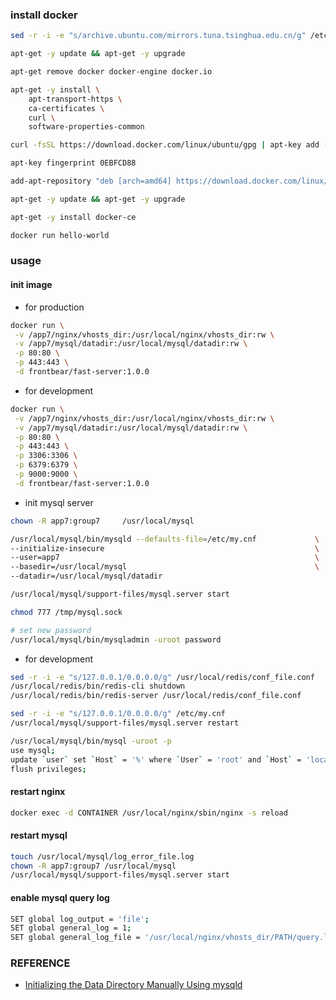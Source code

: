### install docker
```bash
sed -r -i -e "s/archive.ubuntu.com/mirrors.tuna.tsinghua.edu.cn/g" /etc/apt/sources.list

apt-get -y update && apt-get -y upgrade

apt-get remove docker docker-engine docker.io

apt-get -y install \
    apt-transport-https \
    ca-certificates \
    curl \
    software-properties-common

curl -fsSL https://download.docker.com/linux/ubuntu/gpg | apt-key add -

apt-key fingerprint 0EBFCD88

add-apt-repository "deb [arch=amd64] https://download.docker.com/linux/ubuntu $(lsb_release -cs) stable"

apt-get -y update && apt-get -y upgrade

apt-get -y install docker-ce

docker run hello-world
```

### usage

#### init image
- for production
```bash
docker run \
 -v /app7/nginx/vhosts_dir:/usr/local/nginx/vhosts_dir:rw \
 -v /app7/mysql/datadir:/usr/local/mysql/datadir:rw \
 -p 80:80 \
 -p 443:443 \
 -d frontbear/fast-server:1.0.0
```

- for development
```bash
docker run \
 -v /app7/nginx/vhosts_dir:/usr/local/nginx/vhosts_dir:rw \
 -v /app7/mysql/datadir:/usr/local/mysql/datadir:rw \
 -p 80:80 \
 -p 443:443 \
 -p 3306:3306 \
 -p 6379:6379 \
 -p 9000:9000 \
 -d frontbear/fast-server:1.0.0
```

- init mysql server
```bash
chown -R app7:group7     /usr/local/mysql

/usr/local/mysql/bin/mysqld --defaults-file=/etc/my.cnf             \
--initialize-insecure                                               \
--user=app7                                                         \
--basedir=/usr/local/mysql                                          \
--datadir=/usr/local/mysql/datadir

/usr/local/mysql/support-files/mysql.server start

chmod 777 /tmp/mysql.sock

# set new password
/usr/local/mysql/bin/mysqladmin -uroot password
```

- for development
```bash
sed -r -i -e "s/127.0.0.1/0.0.0.0/g" /usr/local/redis/conf_file.conf
/usr/local/redis/bin/redis-cli shutdown
/usr/local/redis/bin/redis-server /usr/local/redis/conf_file.conf

sed -r -i -e "s/127.0.0.1/0.0.0.0/g" /etc/my.cnf
/usr/local/mysql/support-files/mysql.server restart

/usr/local/mysql/bin/mysql -uroot -p
use mysql;
update `user` set `Host` = '%' where `User` = 'root' and `Host` = 'localhost';
flush privileges;
```

#### restart nginx
```bash
docker exec -d CONTAINER /usr/local/nginx/sbin/nginx -s reload
```

#### restart mysql
```bash
touch /usr/local/mysql/log_error_file.log
chown -R app7:group7 /usr/local/mysql
/usr/local/mysql/support-files/mysql.server start
```

#### enable mysql query log
```bash
SET global log_output = 'file';
SET global general_log = 1;
SET global general_log_file = '/usr/local/nginx/vhosts_dir/PATH/query.log';
```

### REFERENCE
- [Initializing the Data Directory Manually Using mysqld](https://dev.mysql.com/doc/refman/5.7/en/data-directory-initialization-mysqld.html)
